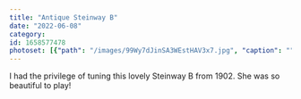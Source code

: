 ```yaml
---
title: "Antique Steinway B"
date: "2022-06-08"
category: 
id: 1658577478
photoset: [{"path": "/images/99Wy7dJinSA3WEstHAV3x7.jpg", "caption": "", "thumbnail": "True"}]
---
```

I had the privilege of tuning this lovely Steinway B from 1902. She was so beautiful to play!
